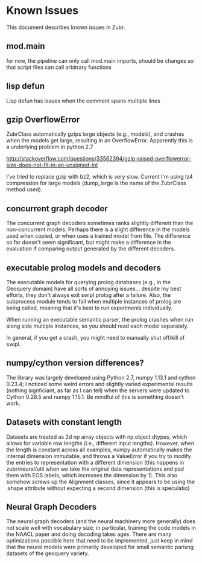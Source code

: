 Known Issues
============

This document describes known issues in Zubr. 

mod.main
----------------------------------

for now, the pipeline can only call mod.main imports, should be changes
so that script files can call arbitrary functions 

lisp defun
------------------------------------
Lisp defun has issues when the comment spans multiple lines

gzip OverflowError
-------------------------------------

ZubrClass automatically gzips large objects (e.g., models), and
crashes when the models get large, resulting in an
OverflowError. Apparently this is a underlying problem in python 2.7 

http://stackoverflow.com/questions/33562394/gzip-raised-overflowerror-size-does-not-fit-in-an-unsigned-int

I've tried to replace gzip with bz2, which is very slow. Current I'm
using lz4 compression for large models (dump_large is the name of the
ZubrClass method used). 

concurrent graph decoder
---------------------------------------
The concurrent graph decoders sometimes ranks slightly different than
the non-concurrent models. Perhaps there is a slight difference in the
models used when copied, or when uses a trained model from file. The
difference so far doesn't seem significant, but might make a
difference in the evaluation if comparing output generated by the
different decoders.

executable prolog models and decoders
----------------------------------------
The executable models for querying prolog databases (e.g., in the
Geoquery domain) have all sorts of annoying issues... despite my best
efforts, they don't always exit swipl prolog after a failure. Also,
the subprocess module tends to fail when multiple instances of prolog
are being called, meaning that it's best to run experiments
individually.

When running an executable semantic parser, the prolog crashes when
run along side multiple instances, so you should read each model
separately.

In general, if you get a crash, you might need to manually shut off/kill of  
swipl. 

numpy/cython version differences?
----------------------------------------
The library was largely developed using Python 2.7, numpy 1.13.1 and
cython 0.23.4; I noticed some weird errors and slightly varied
experimental results (nothing signficiant, as far as I can tell) when
the servers were updated to Cython 0.28.5 and numpy 1.15.1. Be mindful
of this is something doesn't work.

Datasets with constant length
---------------------------------------
Datasets are treated as 2d np array objects with np.object dtypes,
which allows for variable row lengths (i.e., different input
lengths). However, when the length is constant across all examples, numpy automatically
makes the internal dimension immutable, and throws a ValueError if you
try to modify the entries to representation with a different dimension
(this happens in zubr/neural/util when we take the original data
representations and pad them with EOS labels, which increases the
dimension by 1). This also somehow screws up the Alignment classes,
since it appears to be using the .shape attribute without expecting a
second dimension (this is speculatio)

Neural Graph Decoders
-------------------------------------------
The neural graph decoders (and the neural machinery more generally) does 
not scale well with vocabulary size; in particular, training the code
models in the NAACL paper and doing decoding takes ages. There are many
optimizations possible here that need to be implemented, just keep in mind
that the neural models were primarily developed for small semantic parisng datasets
of the geoquery variety.   